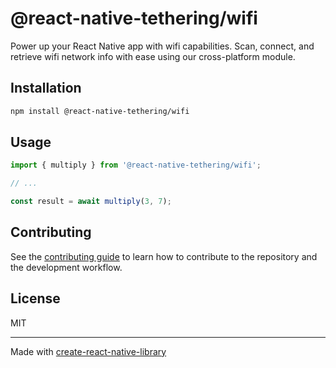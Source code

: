 # @react-native-tethering/wifi

Power up your React Native app with wifi capabilities. Scan, connect, and retrieve wifi network info with ease using our cross-platform module.

## Installation

```sh
npm install @react-native-tethering/wifi
```

## Usage

```js
import { multiply } from '@react-native-tethering/wifi';

// ...

const result = await multiply(3, 7);
```

## Contributing

See the [contributing guide](CONTRIBUTING.md) to learn how to contribute to the repository and the development workflow.

## License

MIT

---

Made with [create-react-native-library](https://github.com/callstack/react-native-builder-bob)
